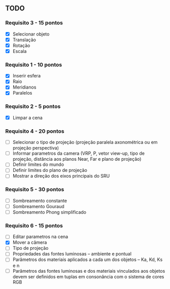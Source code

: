 ## TODO

### Requisito 3 - 15 pontos

- [x] Selecionar objeto
- [x] Translação
- [x] Rotação
- [x] Escala

### Requisito 1 - 10 pontos

- [x] Inserir esfera
- [x] Raio
- [x] Meridianos
- [x] Paralelos

### Requisito 2 - 5 pontos

- [x] Limpar a cena

### Requisito 4 - 20 pontos

- [ ] Selecionar o tipo de projeção (projeção paralela axonométrica ou em projeção perspectiva)
- [ ] Informar parametros da camera (VRP, P, vetor view-up, tipo de projeção, distância aos planos Near, Far e plano de projeção)
- [ ] Definir limites do mundo
- [ ] Definir limites do plano de projeção
- [ ] Mostrar a direção dos eixos principais do SRU

### Requisito 5 - 30 pontos

- [ ] Sombreamento constante
- [ ] Sombreamento Gouraud
- [ ] Sombreamento Phong simplificado

### Requisito 6 - 15 pontos

- [ ] Editar parametros na cena
- [x] Mover a câmera
- [ ] Tipo de projeção
- [ ] Propriedades das fontes luminosas – ambiente e pontual
- [ ] Parâmetros dos materiais aplicados a cada um dos objetos – Ka, Kd, Ks e n
- [ ] Parâmetros das fontes luminosas e dos materiais vinculados aos objetos devem ser definidos em tuplas em consonância com o sistema de cores RGB
